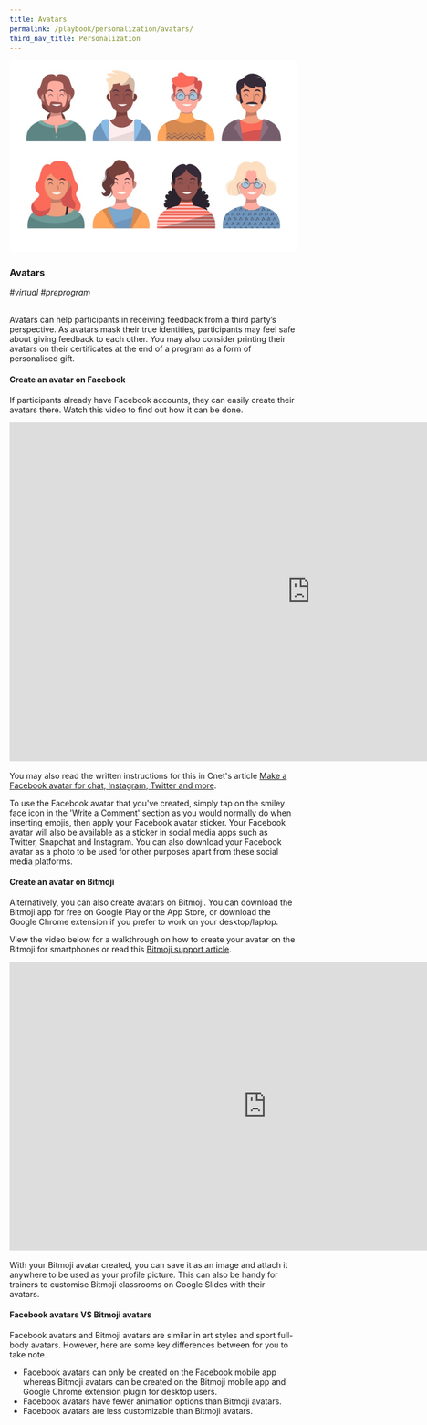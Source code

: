```yaml
---
title: Avatars 
permalink: /playbook/personalization/avatars/
third_nav_title: Personalization 
---
```

![Avatars](/images/avatars.jpg)

### Avatars
*#virtual #preprogram*

<br>
Avatars can help participants in receiving feedback from a third party’s perspective. As avatars mask their true identities, participants may feel safe about giving feedback to each other. You may also consider printing their avatars on their certificates at the end of a program as a form of personalised gift.

#### Create an avatar on Facebook 

If participants already have Facebook accounts, they can easily create their avatars there. Watch this video to find out how it can be done. 

<iframe width="1053" height="594" src="https://www.youtube.com/embed/5PsKsj2fgMg" frameborder="0" allow="accelerometer; autoplay; encrypted-media; gyroscope; picture-in-picture" allowfullscreen></iframe>

You may also read the written instructions for this in Cnet's article [Make a Facebook avatar for chat, Instagram, Twitter and more](https://www.cnet.com/how-to/make-a-facebook-avatar-for-chat-instagram-twitter-and-more-heres-how/). 

To use the Facebook avatar that you've created, simply tap on the smiley face icon in the 'Write a Comment' section as you would normally do when inserting emojis, then apply your Facebook avatar sticker. Your Facebook avatar will also be available as a sticker in social media apps such as Twitter, Snapchat and Instagram. You can also download your Facebook avatar as a photo to be used for other purposes apart from these social media platforms. 

#### Create an avatar on Bitmoji 

Alternatively, you can also create avatars on Bitmoji. You can download the Bitmoji app for free on Google Play or the App Store, or download the Google Chrome extension if you prefer to work on your desktop/laptop. 

View the video below for a walkthrough on how to create your avatar on the Bitmoji for smartphones or read this [Bitmoji support article](https://support.bitmoji.com/hc/en-us/articles/360001493806-Create-Bitmoji-with-a-Selfie). 

<iframe width="900" height="506" src="https://www.youtube.com/embed/xV6mIGxcyoM" frameborder="0" allow="accelerometer; autoplay; encrypted-media; gyroscope; picture-in-picture" allowfullscreen></iframe>

With your Bitmoji avatar created, you can save it as an image and attach it anywhere to be used as your profile picture. This can also be handy for trainers to customise Bitmoji classrooms on Google Slides with their avatars. 

#### Facebook avatars VS Bitmoji avatars

Facebook avatars and Bitmoji avatars are similar in art styles and sport full-body avatars. However, here are some key differences between for you to take note. 

  * Facebook avatars can only be created on the Facebook mobile app whereas Bitmoji avatars can be created on the Bitmoji mobile app and Google Chrome extension plugin for desktop users. 
  * Facebook avatars have fewer animation options than Bitmoji avatars. 
  * Facebook avatars are less customizable than Bitmoji avatars. 
